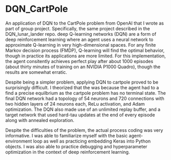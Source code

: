 # DQN_CartPole

An application of DQN to the CartPole problem from OpenAI that I wrote as part of group project. Specifically, the same project described in the DQN_lunar_lander repo. deep Q-learning networks (DQN) are a form of deep reinforcement learning where an agent uses a neural network to approximate Q-learning in very high-dimensional spaces. For any finite Markov decision process (FMDP), Q-learning will find the optimal behavior, though in practice its applications are more limited. For this implementation, the agent consitently achieves perfect play after about 1000 episodes (about thirty minutes of training on an NVIDIA P1000 Quadro), though the results are somewhat erratic. 

Despite being a simpler problem, applying DQN to cartpole proved to be surprisingly difficult. I theorized that the was because the agent had to a find a precise equilbrium as the cartpole problem has no terminal state. The final DQN network had a topology of 54 neurons and 720 connections with two hidden layers of 24 neurons each, ReLu activation, and Adam optimization. The DQN also made use of an unlimited replay buffer, and a target network that used hard-tau updates at the end of every episode along with annealed exploration.

Despite the difficulties of the problem, the actual process coding was very informative. I was able to familiarize myself with the basic agent-environment loop as well as practicing embedding Keras into Python objects. I was also able to practice debugging and hyperparameter optimization in the context of deep reinforcement learning. 
